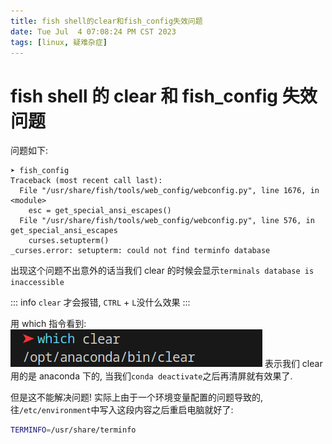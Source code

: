 ```yaml
---
title: fish shell的clear和fish_config失效问题
date: Tue Jul  4 07:08:24 PM CST 2023
tags: [linux, 疑难杂症]
---
```


# fish shell 的 clear 和 fish_config 失效问题

问题如下:

```
➤ fish_config
Traceback (most recent call last):
  File "/usr/share/fish/tools/web_config/webconfig.py", line 1676, in <module>
    esc = get_special_ansi_escapes()
  File "/usr/share/fish/tools/web_config/webconfig.py", line 576, in get_special_ansi_escapes
    curses.setupterm()
_curses.error: setupterm: could not find terminfo database
```

出现这个问题不出意外的话当我们 clear 的时候会显示`terminals database is inaccessible`

::: info
`clear` 才会报错, `CTRL` + `L`没什么效果
:::

用 which 指令看到:
![which clear](image-1.png)
表示我们 clear 用的是 anaconda 下的, 当我们`conda deactivate`之后再清屏就有效果了.

但是这不能解决问题!
实际上由于一个环境变量配置的问题导致的, 往`/etc/environment`中写入这段内容之后重启电脑就好了:

```sh
TERMINFO=/usr/share/terminfo
```
